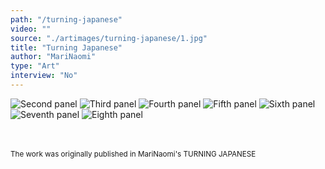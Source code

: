 ```yaml
---
path: "/turning-japanese"
video: ""
source: "./artimages/turning-japanese/1.jpg"
title: "Turning Japanese"
author: "MariNaomi"
type: "Art"
interview: "No"
---
```

![](/artimages/turning-japanese/2.jpg "Second panel")
![](/artimages/turning-japanese/5.jpg "Third panel")
![](/artimages/turning-japanese/4.jpg "Fourth panel")
![](/artimages/turning-japanese/6.jpg "Fifth panel")
![](/artimages/turning-japanese/8.jpg "Sixth panel")
![](/artimages/turning-japanese/7.jpg "Seventh panel")
![](/artimages/turning-japanese/3.jpg "Eighth panel")


<br /><br />
<small>The work was originally published in MariNaomi's TURNING JAPANESE</small>
